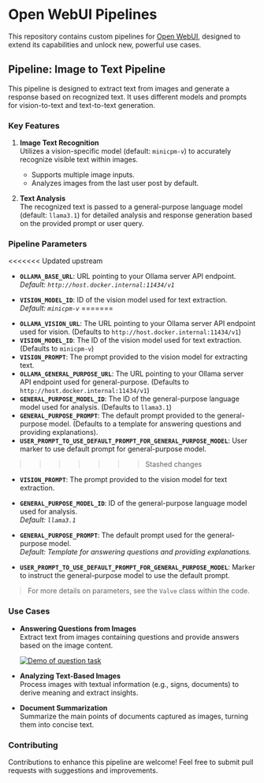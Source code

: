 # Open WebUI Pipelines

This repository contains custom pipelines for [Open WebUI](https://github.com/open-webui/pipelines/), designed to extend its capabilities and unlock new, powerful use cases.

## Pipeline: **Image to Text Pipeline**

This pipeline is designed to extract text from images and generate a response based on recognized text. It uses different models and prompts for vision-to-text and text-to-text generation.

### Key Features

1. **Image Text Recognition**  
   Utilizes a vision-specific model (default: `minicpm-v`) to accurately recognize visible text within images.  
   - Supports multiple image inputs.  
   - Analyzes images from the last user post by default.
   
2. **Text Analysis**  
   The recognized text is passed to a general-purpose language model (default: `llama3.1`) for detailed analysis and response generation based on the provided prompt or user query.

### Pipeline Parameters

<<<<<<< Updated upstream
- **`OLLAMA_BASE_URL`**: URL pointing to your Ollama server API endpoint.  
  _Default: `http://host.docker.internal:11434/v1`_
  
- **`VISION_MODEL_ID`**: ID of the vision model used for text extraction.  
  _Default: `minicpm-v`_
=======
*   **`OLLAMA_VISION_URL`**: The URL pointing to your Ollama server API endpoint used for vision. (Defaults to `http://host.docker.internal:11434/v1`)
*   **`VISION_MODEL_ID`**:  The ID of the vision model used for text extraction. (Defaults to `minicpm-v`)
*   **`VISION_PROMPT`**: The prompt provided to the vision model for extracting text.
*   **`OLLAMA_GENERAL_PURPOSE_URL`**: The URL pointing to your Ollama server API endpoint used for general-purpose. (Defaults to `http://host.docker.internal:11434/v1`)
*   **`GENERAL_PURPOSE_MODEL_ID`**: The ID of the general-purpose language model used for analysis. (Defaults to `llama3.1`)
*   **`GENERAL_PURPOSE_PROMPT`**:  The default prompt provided to the general-purpose model. (Defaults to a template for answering questions and providing explanations).
*   **`USER_PROMPT_TO_USE_DEFAULT_PROMPT_FOR_GENERAL_PURPOSE_MODEL`**:  User marker to use default prompt for general-purpose model.
>>>>>>> Stashed changes

- **`VISION_PROMPT`**: The prompt provided to the vision model for text extraction.

- **`GENERAL_PURPOSE_MODEL_ID`**: ID of the general-purpose language model used for analysis.  
  _Default: `llama3.1`_

- **`GENERAL_PURPOSE_PROMPT`**: The default prompt used for the general-purpose model.  
  _Default: Template for answering questions and providing explanations._

- **`USER_PROMPT_TO_USE_DEFAULT_PROMPT_FOR_GENERAL_PURPOSE_MODEL`**: Marker to instruct the general-purpose model to use the default prompt.

> For more details on parameters, see the `Valve` class within the code.

### Use Cases

- **Answering Questions from Images**  
  Extract text from images containing questions and provide answers based on the image content.

  [![Demo of question task](https://img.youtube.com/vi/o_Kq1HiODcs/0.jpg)](https://www.youtube.com/watch?v=o_Kq1HiODcs)

- **Analyzing Text-Based Images**  
  Process images with textual information (e.g., signs, documents) to derive meaning and extract insights.

- **Document Summarization**  
  Summarize the main points of documents captured as images, turning them into concise text.

### Contributing

Contributions to enhance this pipeline are welcome! Feel free to submit pull requests with suggestions and improvements.
